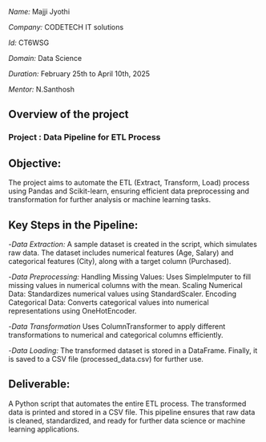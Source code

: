*Name:* Majji Jyothi

*Company:* CODETECH IT solutions

*Id:* CT6WSG

*Domain:* Data Science

*Duration:* February 25th to April 10th, 2025

*Mentor:* N.Santhosh


## Overview of the project

### Project : Data Pipeline for ETL Process

## Objective:
The project aims to automate the ETL (Extract, Transform, Load) process using Pandas and Scikit-learn, ensuring efficient data preprocessing and transformation for further analysis or machine learning tasks.

## Key Steps in the Pipeline:
-*Data Extraction:*
A sample dataset is created in the script, which simulates raw data.
The dataset includes numerical features (Age, Salary) and categorical features (City), along with a target column (Purchased).

-*Data Preprocessing:*
Handling Missing Values: Uses SimpleImputer to fill missing values in numerical columns with the mean.
Scaling Numerical Data: Standardizes numerical values using StandardScaler.
Encoding Categorical Data: Converts categorical values into numerical representations using OneHotEncoder.

-*Data Transformation*
Uses ColumnTransformer to apply different transformations to numerical and categorical columns efficiently.

-*Data Loading:*
The transformed dataset is stored in a DataFrame.
Finally, it is saved to a CSV file (processed_data.csv) for further use.

## Deliverable:
A Python script that automates the entire ETL process.
The transformed data is printed and stored in a CSV file.
This pipeline ensures that raw data is cleaned, standardized, and ready for further data science or machine learning applications.
